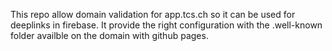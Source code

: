 This repo allow domain validation for app.tcs.ch so it can be used for deeplinks in firebase. It provide the right configuration with the .well-known folder availble on the domain with github pages.
